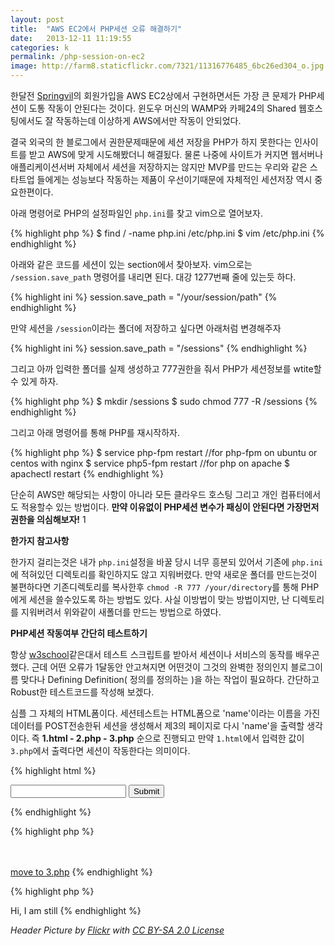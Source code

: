 ```yaml
---
layout: post
title:  "AWS EC2에서 PHP세션 오류 해결하기"
date:   2013-12-11 11:19:55
categories: k
permalink: /php-session-on-ec2
image: http://farm8.staticflickr.com/7321/11316776485_6bc26ed304_o.jpg
---
```


한달전 <a href="http://www.springvil.com">Springvil</a>의 회원가입을 AWS EC2상에서 구현하면서든 가장 큰 문제가 
PHP세션이 도통 작동이 안된다는 것이다. 윈도우 머신의 WAMP와 카페24의 Shared 웹호스팅에서도 잘 작동하는데 
이상하게 AWS에서만 작동이 안되었다.

결국 외국의 한 블로그에서 권한문제때문에 세션 저장을 PHP가 하지 못한다는 인사이트를 받고 AWS에 맞게 시도해봤더니 해결됬다.
물론 나중에 사이트가 커지면 웹서버나 애플리케이션서버 자체에서 세션을 저장하지는 않지만 MVP를 만드는 우리와 같은 스타트업 들에게는 
성능보다 작동하는 제품이 우선이기때문에 자체적인 세션저장 역시 중요한편이다.

아래 명령어로 PHP의 설정파일인 ``php.ini``를 찾고 vim으로 열어보자.

{% highlight php %}
$ find / -name php.ini
/etc/php.ini
$ vim /etc/php.ini
{% endhighlight %}

아래와 같은 코드를 세션이 있는 section에서 찾아보자. vim으로는 ``/session.save_path`` 명령어를 내리면 된다. 대강 1277번째 줄에 있는듯 하다.

{% highlight ini %}
session.save_path = "/your/session/path"
{% endhighlight %}

만약 세션을 ``/session``이라는 폴더에 저장하고 싶다면 아래처럼 변경해주자

{% highlight ini %}
session.save_path = "/sessions"
{% endhighlight %}

그리고 아까 입력한 폴더를 실제 생성하고 777권한을 줘서 PHP가 세션정보를 wtite할수 있게 하자.

{% highlight php %}
$ mkdir /sessions
$ sudo chmod 777 -R /sessions
{% endhighlight %}

그리고 아래 명령어를 통해 PHP를 재시작하자.

{% highlight php %}
$ service php-fpm restart
//for php-fpm on ubuntu or centos with nginx
$ service php5-fpm restart
//for php on apache
$ apachectl restart
{% endhighlight %}

단순히 AWS만 해당되는 사항이 아니라 모든 클라우드 호스팅 그리고 개인 컴퓨터에서도 적용할수 있는 방법이다. **만약 이유없이 
PHP세션 변수가 패싱이 안된다면 가장먼저 권한을 의심해보자!**
1

**한가지 참고사항**

한가지 걸리는것은 내가 ``php.ini``설정을 바꿀 당시 너무 흥분되 있어서 기존에 ``php.ini``에 적혀있던 디렉토리를 확인하지도 
않고 지워버렸다. 만약 새로운 폴더를 만드는것이 불편하다면 기존디렉토리를 복사한후 ``chmod -R 777 /your/directory``를 통해 PHP에게 세션을 
쓸수있도록 하는 방법도 있다. 사실 이방법이 맞는 방법이지만, 난 디렉토리를 지워버려서 위와같이 새폴더를 만드는 방법으로 하였다.

**PHP세션 작동여부 간단히 테스트하기**

항상 <a href="http://www.w3schools.com/">w3school</a>같은대서 테스트 스크립트를 받아서 세션이나 서비스의 동작를 배우곤 했다. 근데 어떤 오류가 1달동안 안고쳐지면 어떤것이 그것의 완벽한 정의인지 블로그이름 맞다나 Defining Definition( 정의를 정의하는 )을 하는 작업이 필요하다. 간단하고 Robust한 테스트코드를 작성해 보겠다.

심플 그 자체의 HTML폼이다. 세션테스트는 HTML폼으로 'name'이라는 이름을 가진 데이터를 POST전송한뒤 세션을 생성해서 제3의 페이지로 다시 'name'을 출력할 생각이다. 즉 **1.html - 2.php - 3.php** 순으로 진행되고 만약 ``1.html``에서 입력한 값이 ``3.php``에서 출력다면 세션이 작동한다는 의미이다.

{% highlight html %}
<!--file name : 1.html-->
<form action="result.php" method="post" enctype="multipart/form-data" id="questionnaire">
<input type="text" name="name" id="name" />   
<input type="Submit" value="Submit">
</form>
{% endhighlight %}

{% highlight php %}
<!--file name : 2.php-->
<?php session_start();?>
<html>           
    <body>                   
        <?php 
        $_SESSION['name']=$_POST['name'];
        echo  $_SESSION['name']; 
        ?> 
        <br><br>
        <a href="3.php">move to 3.php</a>  
    </body>           
</html> 
{% endhighlight %}

{% highlight php %}
<!--file name : 3.php-->
<?php session_start();
?>
<html>
    <body>
        Hi, I am still <?php echo $_SESSION['name'];?>
    </body>
</html>
{% endhighlight %}


*Header Picture by <a href="http://www.flickr.com/photos/90237600@N00/2087764869">Flickr</a> with <a href="http://creativecommons.org/licenses/by-sa/2.0/">CC BY-SA 2.0 License</a>*
